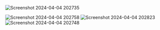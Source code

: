 ![Screenshot 2024-04-04 202735](https://github.com/Amisha0971/ANIMATED-QUOTE-MESSAGE-HTML-CSS/assets/136344215/8b9f093d-d4d6-4170-b6f9-d7ea0c220dfb)

![Screenshot 2024-04-04 202758](https://github.com/Amisha0971/ANIMATED-QUOTE-MESSAGE-HTML-CSS/assets/136344215/3aabb192-724e-43bc-8ea7-cea63d051a1e)
![Screenshot 2024-04-04 202823](https://github.com/Amisha0971/ANIMATED-QUOTE-MESSAGE-HTML-CSS/assets/136344215/29b3e0cc-de27-4da9-a605-1d083d1fcecc)
![Screenshot 2024-04-04 202748](https://github.com/Amisha0971/ANIMATED-QUOTE-MESSAGE-HTML-CSS/assets/136344215/7a3273b4-6571-4090-be73-6b116227ad43)
